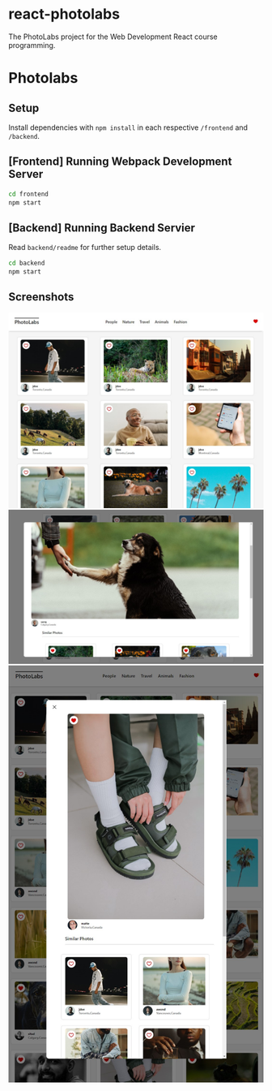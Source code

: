 # react-photolabs
The PhotoLabs project for the Web Development React course programming.

# Photolabs

## Setup

Install dependencies with `npm install` in each respective `/frontend` and `/backend`.

## [Frontend] Running Webpack Development Server

```sh
cd frontend
npm start
```

## [Backend] Running Backend Servier

Read `backend/readme` for further setup details.

```sh
cd backend
npm start
```
## Screenshots
!['Photolab Home Page'](docs/photolabs-home.jpg)
!['Photolabs Wide Modal'](docs/photoLabs-wide-modal.jpg)
!['Photolabs Vertical Modal'](docs/photolabs-vertical-modal.jpg)

